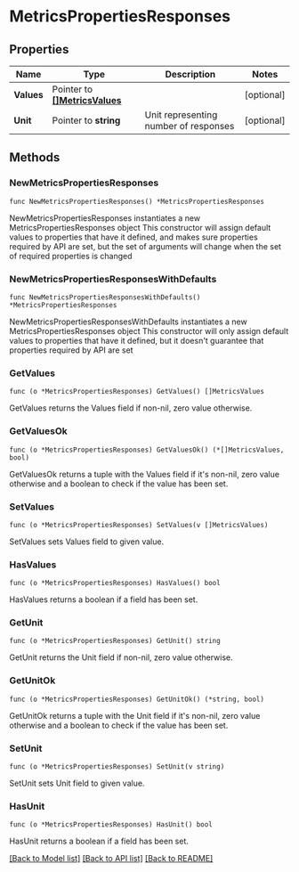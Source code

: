 # MetricsPropertiesResponses

## Properties

Name | Type | Description | Notes
------------ | ------------- | ------------- | -------------
**Values** | Pointer to [**[]MetricsValues**](MetricsValues.md) |  | [optional] 
**Unit** | Pointer to **string** | Unit representing number of responses | [optional] 

## Methods

### NewMetricsPropertiesResponses

`func NewMetricsPropertiesResponses() *MetricsPropertiesResponses`

NewMetricsPropertiesResponses instantiates a new MetricsPropertiesResponses object
This constructor will assign default values to properties that have it defined,
and makes sure properties required by API are set, but the set of arguments
will change when the set of required properties is changed

### NewMetricsPropertiesResponsesWithDefaults

`func NewMetricsPropertiesResponsesWithDefaults() *MetricsPropertiesResponses`

NewMetricsPropertiesResponsesWithDefaults instantiates a new MetricsPropertiesResponses object
This constructor will only assign default values to properties that have it defined,
but it doesn't guarantee that properties required by API are set

### GetValues

`func (o *MetricsPropertiesResponses) GetValues() []MetricsValues`

GetValues returns the Values field if non-nil, zero value otherwise.

### GetValuesOk

`func (o *MetricsPropertiesResponses) GetValuesOk() (*[]MetricsValues, bool)`

GetValuesOk returns a tuple with the Values field if it's non-nil, zero value otherwise
and a boolean to check if the value has been set.

### SetValues

`func (o *MetricsPropertiesResponses) SetValues(v []MetricsValues)`

SetValues sets Values field to given value.

### HasValues

`func (o *MetricsPropertiesResponses) HasValues() bool`

HasValues returns a boolean if a field has been set.

### GetUnit

`func (o *MetricsPropertiesResponses) GetUnit() string`

GetUnit returns the Unit field if non-nil, zero value otherwise.

### GetUnitOk

`func (o *MetricsPropertiesResponses) GetUnitOk() (*string, bool)`

GetUnitOk returns a tuple with the Unit field if it's non-nil, zero value otherwise
and a boolean to check if the value has been set.

### SetUnit

`func (o *MetricsPropertiesResponses) SetUnit(v string)`

SetUnit sets Unit field to given value.

### HasUnit

`func (o *MetricsPropertiesResponses) HasUnit() bool`

HasUnit returns a boolean if a field has been set.


[[Back to Model list]](../README.md#documentation-for-models) [[Back to API list]](../README.md#documentation-for-api-endpoints) [[Back to README]](../README.md)


